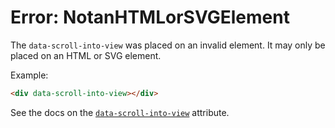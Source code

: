 # Error: NotanHTMLorSVGElement

The `data-scroll-into-view` was placed on an invalid element. It may only be placed on an HTML or SVG element.

Example:

```html
<div data-scroll-into-view></div>
```

See the docs on the [`data-scroll-into-view`](https://data-star.dev/reference/plugins_visibility#scroll-into-view) attribute.